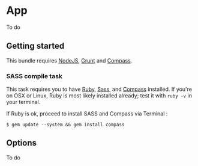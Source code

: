 App
============
To do

## Getting started
This bundle requires [NodeJS](http://nodejs.org/), [Grunt](http://gruntjs.com/) and [Compass](http://compass-style.org/install/).

### SASS compile task
This task requires you to have [Ruby](http://www.ruby-lang.org/en/downloads/), [Sass](http://sass-lang.com/tutorial.html), and [Compass](http://compass-style.org/install/) installed. If you're on OSX or Linux, Ruby is most likely installed already; test it with 
`ruby -v` in your terminal.

If Ruby is ok, proceed to install SASS and Compass via Terminal :

`
$ gem update --system && gem install compass
`

## Options
 
To do